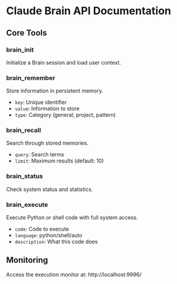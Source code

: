 # Claude Brain API Documentation

## Core Tools

### brain_init
Initialize a Brain session and load user context.

### brain_remember
Store information in persistent memory.
- `key`: Unique identifier
- `value`: Information to store
- `type`: Category (general, project, pattern)

### brain_recall
Search through stored memories.
- `query`: Search terms
- `limit`: Maximum results (default: 10)

### brain_status
Check system status and statistics.

### brain_execute
Execute Python or shell code with full system access.
- `code`: Code to execute
- `language`: python/shell/auto
- `description`: What this code does

## Monitoring

Access the execution monitor at: http://localhost:9996/
